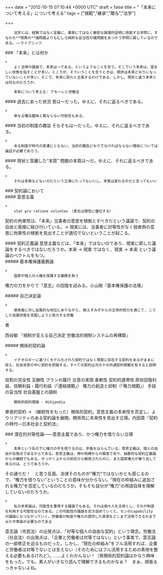 
+++
date = "2012-10-15 07:10:44 +0000 UTC"
draft = false
title = "「本来について考える」について考える"
tags = ["規範","継承","贈与","法学"]

+++
>
        法学とは、経験ではなく定義に、事実にではなく厳密な論理的証明に依拠する学問に、すなわち**現実の**諸問題よりもむしろ純粋な妥当性の諸問題をあつかう学問に属しているのである。――ライプニッツ

    

<div class="section">
    ### 「本来」とは何か
    
    >
        よく法律の議論で、本来は〜である、というようなことを言う。そこでいう本来は、望ましい状態を指すことが多い。ところが、そういうことを言うときは、現状は本来どおりになっていないことが多い。そこで、本来に戻れと主張するわけである。しかし、現状と違う本来とは何なのだろうか。

        本来について考える: アモーレと労働法
    

<div class="section">
    #### 過去にあった状況
    昔は～だった。ゆえに、それに返るべきである。

    >
        単なる懐古趣味と異ならない可能性もある。

    

</div>
<div class="section">
    #### 当初の制度の趣旨
    そもそもは～だった。ゆえに、それに返るべきである。

    >
        ある制度が時代の変遷にともない、当初の趣旨どおりでなければならない理由については論証が必要であろう。

    

</div>
<div class="section">
    #### 現状と乖離した“本質”
    問題の本質は～だ。ゆえに、それに返るべきである。

    >
        それは本質などないのだという立場にたってもいいし、本質は変わるのだと言ってもいい

    

</div>
</div>
<div class="section">
    ### 契約論において
    
<div class="section">
    #### 意思主義
    
    >
        stat pro ratione voluntas　（意志は理性に優位する）

    
契約の拘束性は、「本来」当事者の意思を根拠とすべきだという議論で、契約の自由と密接に結び付いている。→ 現実には、当事者に対等性がなく弱者側の意思に拘束性の根拠を見出すことが適切でないということが起こる。

</div>
<div class="section">
    #### 契約正義論
    意思主義などは、「本来」ではないのであり、現実に即した議論をするべきではないだろうか。本来 → 現実 ではなく、現実 → 本来 という議論のベクトルをもつ。

<div class="section">
    ##### 基本権保護義務論
    
    >
        国家が個人の人権を保護する義務を負う

    
権力の力をかりて「意志」の回復を試みる。小山剛『基本権保護の法理』

</div>
<div class="section">
    ##### 自己決定論
    
    >
        使用者に対し従属的な地位にありながら, 絶えずみずからの主体的努力を通じて, こうした従属状態を克服しようと努力する労働
者

    
西谷敏 『規制が支える自己決定 労働法的規制システムの再構築』

</div>
<div class="section">
    ##### 関係的契約論
    
    >
        イデオロギーに基づくモデル化された契約ではなく現実に存在する契約をあるがままに捉え、社会背景の中に契約を把握する。すべての契約は次の十の共通契約規範を有すると説明する。


役割の完全性
互酬性
プランの履行
合意の実現
柔軟性
契約的連帯性
原状回復利益、信頼利益・履行利益（「連結規範」）
権力の創造と抑制（「権力規範」）
手段の妥当性
社会基盤との調和

        関係的契約理論 - Wikipedia
    
単発的契約 → （継続性をもった）関係的契約。意思主義の本来性を否定し、よりリアリティのある契約論を展開。関係性に本来性を見出す立場。内田貴『契約の時代―日本社会と契約法』

</div>
</div>
</div>
<div class="section">
    ### 潜在的対等性論――意思主義であり、かつ権力を借りない立場
    
    >
        本来という名の下に権力の手を借りるのは、矛盾をはらんでいる。意思主義は、個人の自由が出発点であるからである。意思主義は、神の呪縛からの解放であり、抽象的な契約正義論からの離脱でもある。せっかく上からの抑圧から解放されたのに、また国家権力が乗り出して来るのは、どうであろうか。

    
その通りだ！　と思う反面、法律そのものが“権力”ではないかとも感じるので、“権力を借りない”ということの意味が分からない。“現在の枠組みに追加される権力”を否定しているのだろうか。そもそも自分が“権力”の用語自体を理解していないのだろうか。

    >
        私の本来論は、可能性を重視する議論でもある。それは個々人を主体とし、それが制度を利用する可能性なのである。この可能性の議論を突き詰めていくと、センのcapability の議論にもつながっていく。労働者が制度や権力の提供した資源をどこまで活用できるかまでみた平等論が必要なのである

    
意志論（市民法）の出発点は、「対等な個人の自由な契約」という理念。労働法（社会法）の出発点は、「企業と労働者は対等ではない」という事実で、意志論の一部修正を迫るものだった。しかし、“現在の枠組み”をフル活用すれば、企業と労働者は対等でないとは言えない（そのためにはフル活用するための素地を整える必要もあるけれど）。……よくわかんない！（笑関係的契約論はかなり興味をもった。でも、素人がいきなり読んで理解できるものかなぁ？　まぁ、頑張るっきゃないよね。

</div>

